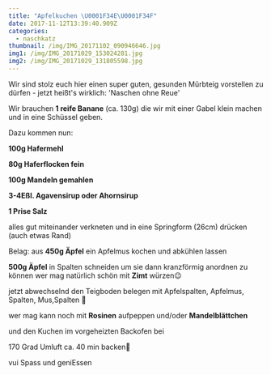 ```yaml
---
title: "Apfelkuchen \U0001F34E\U0001F34F"
date: 2017-11-12T13:39:40.909Z
categories:
  - naschkatz
thumbnail: /img/IMG_20171102_090946646.jpg
img1: /img/IMG_20171029_153024281.jpg
img2: /img/IMG_20171029_131805598.jpg
---
```

Wir sind stolz euch hier einen super guten, gesunden Mürbteig vorstellen zu dürfen - jetzt heißt's wirklich: 'Naschen ohne Reue'

Wir brauchen **1 reife Banane** (ca. 130g) die wir mit einer Gabel klein machen und in eine Schüssel geben.

Dazu kommen nun:

**100g Hafermehl**

**80g Haferflocken fein**

**100g Mandeln gemahlen**

**3-4Eßl. Agavensirup oder Ahornsirup**

**1 Prise Salz**

alles gut miteinander verkneten und in eine Springform (26cm)  drücken (auch etwas Rand)

Belag:
aus **450g Äpfel** ein Apfelmus kochen und abkühlen lassen

**500g Äpfel** in Spalten schneiden um sie dann kranzförmig anordnen zu können
wer mag natürlich schön mit **Zimt** würzen😉 

jetzt abwechselnd den Teigboden belegen mit Apfelspalten, Apfelmus, Spalten, Mus,Spalten 🤔

wer mag kann noch mit **Rosinen** aufpeppen und/oder **Mandelblättchen**

und den Kuchen im vorgeheizten Backofen bei 

170 Grad  Umluft ca. 40  min backen🤗

vui Spass und geniEssen
